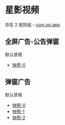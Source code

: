 # 星影视频

存在 2 规则组 - [com.xsj.app](/src/apps/com.xsj.app.ts)

## 全屏广告-公告弹窗

默认禁用

- [快照-0](https://i.gkd.li/import/13875711)

## 弹窗广告

默认禁用

- [快照-0](https://i.gkd.li/import/13625504)
- [快照-1](https://i.gkd.li/import/13761165)
- [快照-2](https://i.gkd.li/import/13670176)
